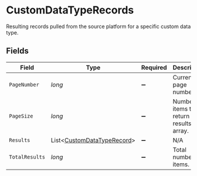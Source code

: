 # CustomDataTypeRecords

Resulting records pulled from the source platform for a specific custom data type.


## Fields

| Field                                                                     | Type                                                                      | Required                                                                  | Description                                                               |
| ------------------------------------------------------------------------- | ------------------------------------------------------------------------- | ------------------------------------------------------------------------- | ------------------------------------------------------------------------- |
| `PageNumber`                                                              | *long*                                                                    | :heavy_minus_sign:                                                        | Current page number.                                                      |
| `PageSize`                                                                | *long*                                                                    | :heavy_minus_sign:                                                        | Number of items to return in results array.                               |
| `Results`                                                                 | List<[CustomDataTypeRecord](../../Models/Shared/CustomDataTypeRecord.md)> | :heavy_minus_sign:                                                        | N/A                                                                       |
| `TotalResults`                                                            | *long*                                                                    | :heavy_minus_sign:                                                        | Total number of items.                                                    |